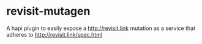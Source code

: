 revisit-mutagen
===============

A hapi plugin to easily expose a http://revisit.link mutation as a service that adheres to http://revisit.link/spec.html
